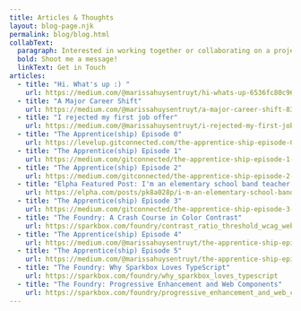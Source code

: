 ```yaml
---
title: Articles & Thoughts
layout: blog-page.njk
permalink: blog/blog.html
collabText:
  paragraph: Interested in working together or collaborating on a project?
  bold: Shoot me a message!
  linkText: Get in Touch
articles:
  - title: "Hi. What's up :) "
    url: https://medium.com/@marissahuysentruyt/hi-whats-up-6536fc80c967
  - title: "A Major Career Shift"
    url: https://medium.com/@marissahuysentruyt/a-major-career-shift-83c01efe7952
  - title: "I rejected my first job offer"
    url: https://medium.com/@marissahuysentruyt/i-rejected-my-first-job-offer-ad0d57367edf
  - title: "The Apprentice(ship) Episode 0"
    url: https://levelup.gitconnected.com/the-apprentice-ship-episode-0-9cd34ed2c4e6
  - title: "The Apprentice(ship) Episode 1"
    url: https://medium.com/gitconnected/the-apprentice-ship-episode-1-f3fed3cae8e
  - title: "The Apprentice(ship) Episode 2"
    url: https://medium.com/gitconnected/the-apprentice-ship-episode-2-f1a0f650d960
  - title: "Elpha Featured Post: I'm an elementary school band teacher turned full-stack developer"
    url: https://elpha.com/posts/pk8a028p/i-m-an-elementary-school-band-teacher-turned-full-stack-developer
  - title: "The Apprentice(ship) Episode 3"
    url: https://medium.com/gitconnected/the-apprentice-ship-episode-3-798d5a494456
  - title: "The Foundry: A Crash Course in Color Contrast"
    url: https://sparkbox.com/foundry/contrast_ratio_threshold_wcag_web_accessibility_requirements_assistive_technologies_web_contrast_checkers
  - title: "The Apprentice(ship) Episode 4"
    url: https://medium.com/@marissahuysentruyt/the-apprentice-ship-episode-4-series-finale-part-1-b28986fb2854
  - title: "The Apprentice(ship) Episode 5"
    url: https://medium.com/@marissahuysentruyt/the-apprentice-ship-episode-5-series-finale-part-2-edfde47af6cc
  - title: "The Foundry: Why Sparkbox Loves TypeScript"
    url: https://sparkbox.com/foundry/why_sparkbox_loves_typescript
  - title: "The Foundry: Progressive Enhancement and Web Components"
    url: https://sparkbox.com/foundry/progressive_enhancement_and_web_components
---
```

